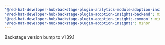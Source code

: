 ```yaml
---
'@red-hat-developer-hub/backstage-plugin-analytics-module-adoption-insights': minor
'@red-hat-developer-hub/backstage-plugin-adoption-insights-backend': minor
'@red-hat-developer-hub/backstage-plugin-adoption-insights-common': minor
'@red-hat-developer-hub/backstage-plugin-adoption-insights': minor
---
```


Backstage version bump to v1.39.1
